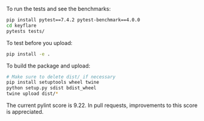

To run the tests and see the benchmarks:

```sh
pip install pytest==7.4.2 pytest-benchmark==4.0.0
cd keyflare
pytests tests/
```

To test before you upload:
```sh
pip install -e .
```

To build the package and upload:

```sh
# Make sure to delete dist/ if necessary
pip install setuptools wheel twine
python setup.py sdist bdist_wheel
twine upload dist/*
```

The current pylint score is 9.22. In pull requests, improvements to this score is appreciated.